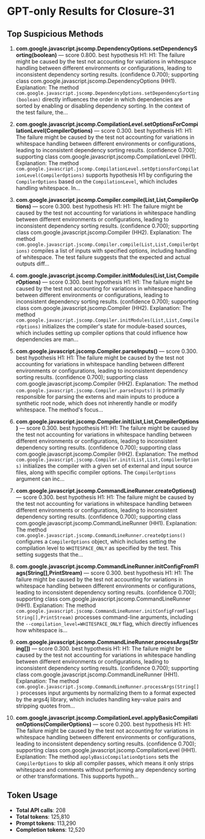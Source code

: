 # GPT-only Results for Closure-31

## Top Suspicious Methods

1. **com.google.javascript.jscomp.DependencyOptions.setDependencySorting(boolean)** — score 0.800. best hypothesis H1: H1: The failure might be caused by the test not accounting for variations in whitespace handling between different environments or configurations, leading to inconsistent dependency sorting results. (confidence 0.700); supporting class com.google.javascript.jscomp.DependencyOptions (HH1).
    Explanation: The method `com.google.javascript.jscomp.DependencyOptions.setDependencySorting(boolean)` directly influences the order in which dependencies are sorted by enabling or disabling dependency sorting. In the context of the test failure, the...

2. **com.google.javascript.jscomp.CompilationLevel.setOptionsForCompilationLevel(CompilerOptions)** — score 0.300. best hypothesis H1: H1: The failure might be caused by the test not accounting for variations in whitespace handling between different environments or configurations, leading to inconsistent dependency sorting results. (confidence 0.700); supporting class com.google.javascript.jscomp.CompilationLevel (HH1).
    Explanation: The method `com.google.javascript.jscomp.CompilationLevel.setOptionsForCompilationLevel(CompilerOptions)` supports hypothesis H1 by configuring the `CompilerOptions` based on the `CompilationLevel`, which includes handling whitespace. In...

3. **com.google.javascript.jscomp.Compiler.compile(List,List,CompilerOptions)** — score 0.300. best hypothesis H1: H1: The failure might be caused by the test not accounting for variations in whitespace handling between different environments or configurations, leading to inconsistent dependency sorting results. (confidence 0.700); supporting class com.google.javascript.jscomp.Compiler (HH2).
    Explanation: The method `com.google.javascript.jscomp.Compiler.compile(List,List,CompilerOptions)` compiles a list of inputs with specified options, including handling of whitespace. The test failure suggests that the expected and actual outputs diff...

4. **com.google.javascript.jscomp.Compiler.initModules(List,List,CompilerOptions)** — score 0.300. best hypothesis H1: H1: The failure might be caused by the test not accounting for variations in whitespace handling between different environments or configurations, leading to inconsistent dependency sorting results. (confidence 0.700); supporting class com.google.javascript.jscomp.Compiler (HH2).
    Explanation: The method `com.google.javascript.jscomp.Compiler.initModules(List,List,CompilerOptions)` initializes the compiler's state for module-based sources, which includes setting up compiler options that could influence how dependencies are man...

5. **com.google.javascript.jscomp.Compiler.parseInputs()** — score 0.300. best hypothesis H1: H1: The failure might be caused by the test not accounting for variations in whitespace handling between different environments or configurations, leading to inconsistent dependency sorting results. (confidence 0.700); supporting class com.google.javascript.jscomp.Compiler (HH2).
    Explanation: The method `com.google.javascript.jscomp.Compiler.parseInputs()` is primarily responsible for parsing the externs and main inputs to produce a synthetic root node, which does not inherently handle or modify whitespace. The method's focus...

6. **com.google.javascript.jscomp.Compiler.init(List,List,CompilerOptions)** — score 0.300. best hypothesis H1: H1: The failure might be caused by the test not accounting for variations in whitespace handling between different environments or configurations, leading to inconsistent dependency sorting results. (confidence 0.700); supporting class com.google.javascript.jscomp.Compiler (HH2).
    Explanation: The method `com.google.javascript.jscomp.Compiler.init(List,List,CompilerOptions)` initializes the compiler with a given set of external and input source files, along with specific compiler options. The `CompilerOptions` argument can inc...

7. **com.google.javascript.jscomp.CommandLineRunner.createOptions()** — score 0.300. best hypothesis H1: H1: The failure might be caused by the test not accounting for variations in whitespace handling between different environments or configurations, leading to inconsistent dependency sorting results. (confidence 0.700); supporting class com.google.javascript.jscomp.CommandLineRunner (HH1).
    Explanation: The method `com.google.javascript.jscomp.CommandLineRunner.createOptions()` configures a `CompilerOptions` object, which includes setting the compilation level to `WHITESPACE_ONLY` as specified by the test. This setting suggests that the...

8. **com.google.javascript.jscomp.CommandLineRunner.initConfigFromFlags(String[],PrintStream)** — score 0.300. best hypothesis H1: H1: The failure might be caused by the test not accounting for variations in whitespace handling between different environments or configurations, leading to inconsistent dependency sorting results. (confidence 0.700); supporting class com.google.javascript.jscomp.CommandLineRunner (HH1).
    Explanation: The method `com.google.javascript.jscomp.CommandLineRunner.initConfigFromFlags(String[],PrintStream)` processes command-line arguments, including the `--compilation_level=WHITESPACE_ONLY` flag, which directly influences how whitespace is...

9. **com.google.javascript.jscomp.CommandLineRunner.processArgs(String[])** — score 0.300. best hypothesis H1: H1: The failure might be caused by the test not accounting for variations in whitespace handling between different environments or configurations, leading to inconsistent dependency sorting results. (confidence 0.700); supporting class com.google.javascript.jscomp.CommandLineRunner (HH1).
    Explanation: The method `com.google.javascript.jscomp.CommandLineRunner.processArgs(String[])` processes input arguments by normalizing them to a format expected by the args4j library, which includes handling key-value pairs and stripping quotes from...

10. **com.google.javascript.jscomp.CompilationLevel.applyBasicCompilationOptions(CompilerOptions)** — score 0.200. best hypothesis H1: H1: The failure might be caused by the test not accounting for variations in whitespace handling between different environments or configurations, leading to inconsistent dependency sorting results. (confidence 0.700); supporting class com.google.javascript.jscomp.CompilationLevel (HH1).
    Explanation: The method `applyBasicCompilationOptions` sets the `CompilerOptions` to skip all compiler passes, which means it only strips whitespace and comments without performing any dependency sorting or other transformations. This supports hypoth...


## Token Usage

- **Total API calls**: 208
- **Total tokens**: 125,810
- **Prompt tokens**: 113,290
- **Completion tokens**: 12,520
